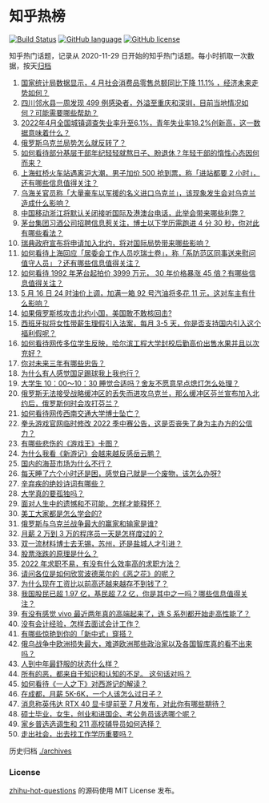 # 知乎热榜
[![Build Status](https://github.com/ToWeLong/zhihu-hot-questions/workflows/CI/badge.svg)](https://github.com/ToWeLong/zhihu-hot-questions/actions)
[![GitHub language](https://img.shields.io/badge/language-golang-orange.svg)](https://golang.org/)
[![GitHub license](https://img.shields.io/github/license/ToWeLong/zhihu-hot-questions)](https://github.com/ToWeLong/zhihu-hot-questions/blob/main/LICENSE)

知乎热门话题，记录从 2020-11-29 日开始的知乎热门话题。每小时抓取一次数据，按天[归档](./archives)

<!-- BEGIN -->

1. [国家统计局数据显示，4 月社会消费品零售总额同比下降 11.1% ，经济未来走势如何？](https://www.zhihu.com/question/533021951)
1. [四川邻水县一周发现 499 例感染者，外溢至重庆和深圳，目前当地情况如何？可能需要哪些帮助？](https://www.zhihu.com/question/533069395)
1. [2022年4月全国城镇调查失业率升至6.1%，青年失业率18.2%创新高，这一数据意味着什么？](https://www.zhihu.com/question/533043580)
1. [俄罗斯乌克兰局势怎么就反转了？](https://www.zhihu.com/question/532818299)
1. [如何看待部分基层干部年纪轻轻就熬日子、盼退休？年轻干部的惰性心态因何而来？](https://www.zhihu.com/question/533025860)
1. [上海虹桥火车站遇离沪大潮，男子加价 500 抢到票，称「进站都要 2 小时」，还有哪些信息值得关注？](https://www.zhihu.com/question/533089618)
1. [乌海关官员称「大量豪车以军援的名义进口乌克兰」，该现象发生会对乌克兰造成什么影响？](https://www.zhihu.com/question/533071677)
1. [中国移动浙江将默认关闭接听国际及港澳台电话，此举会带来哪些利弊？](https://www.zhihu.com/question/532345093)
1. [茅台集团习酒公司招聘信息惹关注，博士以下学历需跑进 4 分 30 秒，你对此有哪些看法？](https://www.zhihu.com/question/532789414)
1. [瑞典政府宣布将申请加入北约，将对国际局势带来哪些影响？](https://www.zhihu.com/question/533129610)
1. [如何看待上海回应「居委会工作人员吃瑞士卷」，称「系防范区同事送来慰问值守人员」？还有哪些信息值得关注？](https://www.zhihu.com/question/533028051)
1. [如何看待 1992 年茅台起拍价 3999 万元， 30 年价格暴涨 45 倍？有哪些信息值得关注？](https://www.zhihu.com/question/533084234)
1. [5 月 16 日 24 时油价上调，加满一箱 92 号汽油将多花 11 元，这对车主有什么影响？](https://www.zhihu.com/question/533101031)
1. [如果俄罗斯核攻击北约小国，美国敢不敢核回击?](https://www.zhihu.com/question/532949558)
1. [西班牙拟将女性带薪生理假引入法案，每月 3-5 天，你是否支持国内引入这个福利假呢？](https://www.zhihu.com/question/532976338)
1. [如何看待网传多位学生反映，哈尔滨工程大学封校后勤高价出售水果并且以次充好？](https://www.zhihu.com/question/533065458)
1. [你对未来三年有哪些忠告？](https://www.zhihu.com/question/532746783)
1. [为什么有人感觉国足踢球我上我也行？](https://www.zhihu.com/question/532200191)
1. [大学生 10：00～10：30 睡觉合适吗？舍友不愿意早点熄灯怎么处理？](https://www.zhihu.com/question/533020618)
1. [俄罗斯无法接受战略缓冲区的丢失而进攻乌克兰，那么缓冲区芬兰宣布加入北约后，俄罗斯何时会攻打芬兰？](https://www.zhihu.com/question/533024855)
1. [如何看待网传西南交通大学博士坠亡？](https://www.zhihu.com/question/532844269)
1. [拳头游戏官网临时修改 2022 季中赛公告，这是否丧失了身为主办方的公信力？](https://www.zhihu.com/question/532991597)
1. [有哪些悲伤的《游戏王》卡图？](https://www.zhihu.com/question/278136508)
1. [为什么我看《新游记》会越来越反感岳云鹏？](https://www.zhihu.com/question/530498063)
1. [国内的海苔市场为什么不行？](https://www.zhihu.com/question/286648039)
1. [每天睡了六个小时还是困，感觉自己就是一个废物，该怎么办呀?](https://www.zhihu.com/question/533002352)
1. [辛弃疾的绝妙诗词有哪些？](https://www.zhihu.com/question/531165360)
1. [大学真的要孤独吗？](https://www.zhihu.com/question/533101849)
1. [面对人生中的遗憾和不可能，怎样才能释怀？](https://www.zhihu.com/question/533126178)
1. [美工大家都是怎么学会的?](https://www.zhihu.com/question/449655758)
1. [俄罗斯与乌克兰战争最大的赢家和输家是谁?](https://www.zhihu.com/question/520488954)
1. [月薪 2 万到 3 万的程序员一天是怎样度过的？](https://www.zhihu.com/question/528917068)
1. [双一流材料博士去无锡，苏州，还是盐城人才引进？](https://www.zhihu.com/question/531001439)
1. [股票涨跌的原理是什么？](https://www.zhihu.com/question/32023399)
1. [2022 年求职不易，有没有什么效率高的求职方法？](https://www.zhihu.com/question/532318958)
1. [请问各位是如何欣赏波德莱尔的《恶之花》的呢？](https://www.zhihu.com/question/19935894)
1. [为什么现在工资比以前高还越来越存不到钱了？](https://www.zhihu.com/question/532764754)
1. [我国股民已超 1.97  亿，基民超 7.2 亿，你是其中之一吗？哪些信息值得关注？](https://www.zhihu.com/question/533014978)
1. [有没有感觉 vivo 最近两年真的高端起来了，连 S 系列都开始走高性能了？](https://www.zhihu.com/question/533072818)
1. [没有会计经验，怎样去面试会计工作？](https://www.zhihu.com/question/20473577)
1. [有哪些惊艳到你的「新中式」穿搭？](https://www.zhihu.com/question/509792755)
1. [俄乌战争中欧洲损失最大，难道欧洲那些政治家以及各国智库真的看不出来吗？](https://www.zhihu.com/question/521653060)
1. [人到中年最舒服的状态什么样？](https://www.zhihu.com/question/532824103)
1. [所有的恶，都来自于知识和认知的不足。 这句话对吗？](https://www.zhihu.com/question/531235767)
1. [如何看待《一人之下》对西游记的解读？](https://www.zhihu.com/question/271887825)
1. [在成都，月薪 5K-6K，一个人该怎么过日子？](https://www.zhihu.com/question/532095536)
1. [消息称英伟达 RTX 40 显卡提前至 7 月发布，对此你有哪些期待？](https://www.zhihu.com/question/533001567)
1. [硕士毕业，女生，创业和进国企、考公务员该选哪个呢？](https://www.zhihu.com/question/531944522)
1. [家乡普选选调生和 211 高校辅导员如何选择？](https://www.zhihu.com/question/532226003)
1. [走出社会，出去找工作学历重要吗？](https://www.zhihu.com/question/533037368)

<!-- END -->

历史归档 [./archives](./archives)


### License
[zhihu-hot-questions](https://github.com/towelong/zhihu-hot-questions) 的源码使用 MIT License 发布。